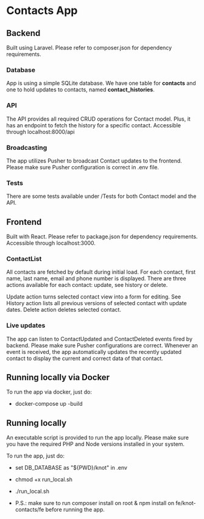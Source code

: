 # Contacts App

## Backend

Built using Laravel. Please refer to composer.json for dependency requirements.

### Database

App is using a simple SQLite database. We have one table for **contacts** and one to hold updates to contacts, named **contact_histories**.

### API

The API provides all required CRUD operations for Contact model. Plus, it has an endpoint to fetch the history for a specific contact.
Accessible through localhost:8000/api

### Broadcasting

The app utilizes Pusher to broadcast Contact updates to the frontend. Please make sure Pusher configuration is correct in .env file.

### Tests

There are some tests available under /Tests for both Contact model and the API.

## Frontend

Built with React. Please refer to package.json for dependency requirements. Accessible through localhost:3000.

### ContactList

All contacts are fetched by default during initial load. For each contact, first name, last name, email and phone number is displayed. There are three actions available for each contact: update, see history or delete.

Update action turns selected contact view into a form for editing.
See History action lists all previous versions of selected contact with update dates.
Delete action deletes selected contact.

### Live updates

The app can listen to ContactUpdated and ContactDeleted events fired by backend. Please make sure Pusher configurations are correct. Whenever an event is received, the app automatically updates the recently updated contact to display the current and correct data of that contact.


## Running locally via Docker

To run the app via docker, just do:
- docker-compose up -build

## Running locally

An executable script is provided to run the app locally. Please make sure you have the required PHP and Node versions installed in your system.

To run the app, just do:
- set DB_DATABASE as "${PWD}/knot" in .env
- chmod +x run_local.sh
- ./run_local.sh

- P.S.: make sure to run composer install on root & npm install on fe/knot-contacts/fe before running the app.


